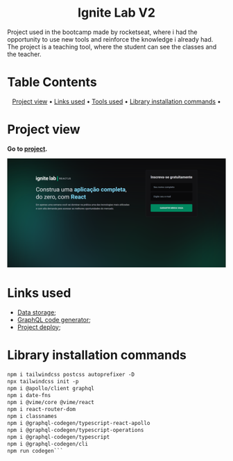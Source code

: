 <h1 align="center">Ignite Lab V2</h1>

Project used in the bootcamp made by rocketseat, where i had the opportunity to use new tools and reinforce the knowledge i already had.
The project is a teaching tool, where the student can see the classes and the teacher.


Table Contents
=================
<p align="center">
 <a href="#project-view">Project view</a> •
 <a href="#links-used">Links used</a> •
 <a href="#ltools-used">Tools used</a> • 
 <a href="#library-installation-commands">Library installation commands</a> • 
</p>

Project view
================

**Go to [project](https://ignite-lab-v2.vercel.app/).** 

![alt text](https://raw.githubusercontent.com/lazaroa1/ignite-lab-v2/master/src/assets/home-project.png)

Links used
=================
- [Data storage](https://app.hygraph.com/);
- [GraphQL code generator](https://www.the-guild.dev/graphql/codegen);
- [Project deploy](https://vercel.com/);

Library installation commands
================
```npm create vite@latest
npm i tailwindcss postcss autoprefixer -D
npx tailwindcss init -p
npm i @apollo/client graphql
npm i date-fns
npm i @vime/core @vime/react
npm i react-router-dom
npm i classnames
npm i @graphql-codegen/typescript-react-apollo
npm i @graphql-codegen/typescript-operations
npm i @graphql-codegen/typescript
npm i @graphql-codegen/cli
npm run codegen```

